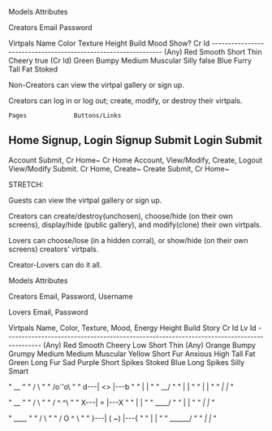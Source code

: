 Models    Attributes 
            
Creators  Email  Password
  
Virtpals  Name   Color  Texture  Height  Build      Mood    Show?  Cr Id 
          ---------------------------------------------------------------
          (Any)  Red    Smooth   Short   Thin       Cheery  true   (Cr Id)
                 Green  Bumpy    Medium  Muscular   Silly   false
                 Blue   Furry    Tall    Fat        Stoked

Non-Creators can view the virtpal gallery or sign up. 

Creators can log in or log out; create, modify, or destroy their virtpals.

    Pages             Buttons/Links

  Home              Signup, Login
  Signup            Submit
  Login             Submit
  ------------------------------------------
  Account           Submit, Cr Home~
  Cr Home           Account, View/Modify, Create, Logout
  View/Modify       Submit. Cr Home, Create~
  Create            Submit, Cr Home~
  
  

STRETCH:

  Guests can view the virtpal gallery or sign up.
  
  Creators can create/destroy(unchosen), choose/hide (on their own screens), display/hide (public gallery), and modify(clone) their own virtpals.
  
  Lovers can choose/lose (in a hidden corral), or show/hide (on their own screens) creators' virtpals.
  
  Creator-Lovers can do it all.
  
  
Models      Attributes
            
Creators    Email,  Password, Username

Lovers      Email,  Password
  
Virtpals    Name,   Color,    Texture,      Mood,     Energy  Height  Build     Story   Cr Id   Lv Id
            -----------------------------------------------------------------------------------------
            (Any)   Red       Smooth        Cheery    Low     Short   Thin      (Any)
                    Orange    Bumpy         Grumpy    Medium  Medium  Muscular
                    Yellow    Short Fur     Anxious   High    Tall    Fat
                    Green     Long Fur      Sad
                    Purple    Short Spikes  Stoked
                    Blue      Long Spikes   Silly
                                            Smart



"           __           "
"          /  \          "
"         /o`'o\         "
"     d---| <> |---b     "
"         |    |         "
"          \__/          "
"          |  |          "
"          |  |          "
"         _|  |_         "


"           __           "
"          /  \          "
"         / ^ ^\         "
"    X---|   =  |---X    "
"        |      |        "
"         \____/         "
"          |  |          "
"         _|  |_         "


"          ____          "
"         /    \         "
"        /  O ^ \        "
"   }---|   ( ~) |---{   "
"       |        |       "
"        \______/        "
"         _|  |_         " 